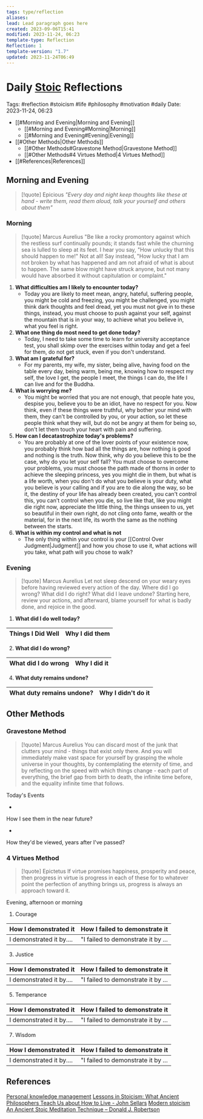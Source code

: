 ```yaml
---
tags: type/reflection
aliases: 
lead: Lead paragraph goes here
created: 2023-09-06T15:41
modified: 2023-11-24, 06:23
template-type: Reflection
Reflection: 1
template-version: "1.7"
updated: 2023-11-24T06:49
---
```



# Daily [Stoic](../SLIP-BOX/Stoicism.md) Reflections

Tags:  #reflection #stoicism #life #philosophy #motivation #daily 
Date: 2023-11-24, 06:23

- [[#Morning and Evening|Morning and Evening]]
	- [[#Morning and Evening#Morning|Morning]]
	- [[#Morning and Evening#Evening|Evening]]
- [[#Other Methods|Other Methods]]
	- [[#Other Methods#Gravestone Method|Gravestone Method]]
	- [[#Other Methods#4 Virtues Method|4 Virtues Method]]
- [[#References|References]]


## Morning and Evening

> [!quote] Epicious 
> _"Every day and night keep thoughts like these at hand - write them, read them aloud, talk your yourself and others about them"_

### Morning

> [!quote] Marcus Aurelius
> "Be like a rocky promontory against which the restless surf continually pounds; it stands fast while the churning sea is lulled to sleep at its feet. I hear you say, "How unlucky that this should happen to me!" Not at all! Say instead, "How lucky that I am not broken by what has happened and am not afraid of what is about to happen. The same blow might have struck anyone, but not many would have absorbed it without capitulation or complaint."

1. **What difficulties am I likely to encounter today?**
	- Today you are likely to meet mean, angry, hateful, suffering people, you might be cold and freezing, you might be challenged, you might think dark thoughts and feel dread, yet you must not give in to these things, instead, you must choose to push against your self, against the mountain that is in your way, to achieve what you believe in, what you feel is right. 
2. **What one thing do most need to get done today?**
	- Today, I need to take some time to learn for university acceptance test, you shall skimp over the exercises within today and get a feel for them, do not get stuck, even if you don't understand. 
1. **What am I grateful for?**
	- For my parents, my wife, my sister, being alive, having food on the table every day, being warm, being me, knowing how to respect my self, the love I get, the people I meet, the things I can do, the life I can live and for the Buddha.
2. **What is worrying me?**
	- You might be worried that you are not enough, that people hate you, despise you, believe you to be an idiot, have no respect for you. Now think, even if these things were truthful, why bother your mind with them, they can't be controlled by you, or your action, so let these people think what they will, but do not be angry at them for being so, don't let them touch your heart with pain and suffering. 
3. **How can I decatastrophize today's problems?**
	- You are probably at one of the lover points of your existence now, you probably think how bad all the things are, how nothing is good and nothing is the truth. Now think, why do you believe this to be the case, why do you let your self fall? You must choose to overcome your problems, you must choose the path made of thorns in order to achieve the sleeping princess, yes you might die in them, but what is a life worth, when you don't do what you believe is your duty, what you believe is your calling and if you are to die along the way, so be it, the destiny of your life has already been created, you can't control this, you can't control when you die, so live like that, like you might die right now, appreciate the little thing, the things unseen to us, yet so beautiful in their own right, do not cling onto fame, wealth or the material, for in the next life, its worth the same as the nothing between the starts. 
4. **What is within my control and what is not**
	- The only thing within your control is your [[Control Over Judgment|Judgment]] and how you chose to use it, what actions will you take, what path will you chose to walk?
### Evening

> [!quote] Marcus Aurelius
> Let not sleep descend on your weary eyes before having reviewed every action of the day. Where did I go wrong? What did I do right? What did I leave undone? Starting here, review your actions, and afterward, blame yourself for what is badly done, and rejoice in the good.

1. **What did I do well today?**

| Things I Did Well | Why I did them |
| ------------------- | ---------------- |

2. **What did I do wrong?**

| What did I do wrong | Why I did it |
| ------------------- | ---------------- |

4. **What duty remains undone?**

| What duty remains undone? | Why I didn't do it |
| ------------------- | ---------------- |

## Other Methods

### Gravestone Method

> [!quote] Marcus Aurelius
> You can discard most of the junk that clutters your mind - things that exist only there. And you will immediately make vast space for yourself by grasping the whole universe in your thoughts, by contemplating the eternity of time, and by reflecting on the speed with which things change - each part of everything, the brief gap from birth to death, the infinite time before, and the equality infinite time that follows. 

Today's Events 

-

How I see them in the near future? 

-

How they'd be viewed, years after I've passed?

### 4 Virtues Method

> [!quote] Epictetus 
> If virtue promises happiness, prosperity and peace, then progress in virtue is progress in each of these for to whatever point the perfection of anything brings us, progress is always an approach toward it.

Evening, afternoon or morning

1. Courage 

| How I demonstrated it  | How I failed to demonstrate it |
| ------------------- | ---------------- |
| I demonstrated it by....                 | "I failed to demonstrate it by ...              |

3. Justice

| How I demonstrated it  | How I failed to demonstrate it |
| ------------------- | ---------------- |
| I demonstrated it by....                 | "I failed to demonstrate it by ...             

5. Temperance

| How I demonstrated it  | How I failed to demonstrate it |
| ------------------- | ---------------- |
| I demonstrated it by....                 | "I failed to demonstrate it by ...             

7. Wisdom

| How I demonstrated it  | How I failed to demonstrate it |
| ------------------- | ---------------- |
| I demonstrated it by....                 | "I failed to demonstrate it by ...             

## References

[Personal knowledge management](Personal%20knowledge%20management.md)
[Lessons in Stoicism: What Ancient Philosophers Teach Us about How to Live - John Sellars](https://books.google.cz/books/about/Lessons_in_Stoicism.html?id=ky84zQEACAAJ&redir_esc=y)
[Modern stoicism](https://modernstoicism.com/)
[An Ancient Stoic Meditation Technique – Donald J. Robertson](https://donaldrobertson.name/2017/03/22/an-ancient-stoic-meditation-technique/)


